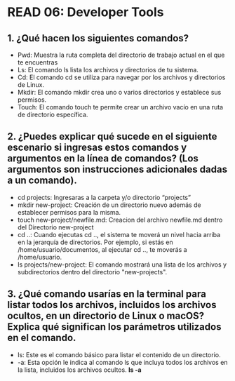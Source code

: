  # READ 06: Developer Tools
 ## 1.	¿Qué hacen los siguientes comandos?
 * Pwd: Muestra la ruta completa del directorio de trabajo actual en el que te encuentras
 * Ls: El comando ls lista los archivos y directorios de tu sistema.
 * Cd: El comando cd se utiliza para navegar por los archivos y directorios de Linux.
 * Mkdir: El comando mkdir crea uno o varios directorios y establece sus permisos.
 * Touch: El comando touch te permite crear un archivo vacío en una ruta de directorio específica.
## 2.	¿Puedes explicar qué sucede en el siguiente escenario si ingresas estos comandos y argumentos en la línea de comandos? (Los argumentos son instrucciones adicionales dadas a un comando).
* cd projects: Ingresaras a la carpeta y/o directorio “projects”
* mkdir new-project: Creación de un directorio nuevo además de establecer permisos para la misma.
* touch new-project/newfile.md: Creacion del archivo newfile.md dentro del Directorio new-project
* cd ..: Cuando ejecutas cd .., el sistema te moverá un nivel hacia arriba en la jerarquía de directorios. Por ejemplo, si estás en /home/usuario/documentos, al ejecutar cd .., te moverás a /home/usuario.
* ls projects/new-project: El comando mostrará una lista de los archivos y subdirectorios dentro del directorio "new-projects".
## 3.	¿Qué comando usarías en la terminal para listar todos los archivos, incluidos los archivos ocultos, en un directorio de Linux o macOS? Explica qué significan los parámetros utilizados en el comando.
* ls: Este es el comando básico para listar el contenido de un directorio.
* -a: Esta opción le indica al comando ls que incluya todos los archivos en la lista, incluidos los archivos ocultos.
**ls -a**
